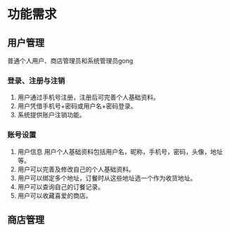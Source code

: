 # 功能需求
## 用户管理
普通个人用户、商店管理员和系统管理员gong
### 登录、注册与注销
1. 用户通过手机号注册，注册后可完善个人基础资料。
2. 用户凭借手机号+密码或用户名+密码登录。
3. 系统提供账户注销功能。
###  账号设置
1. 用户信息
用户个人基础资料包括用户名，昵称，手机号，密码，头像，地址等。
2. 用户可以完善及修改自己的个人基础资料。
3. 用户可以绑定多个地址，订餐时从这些地址选一个作为收货地址。
4. 用户可以查询自己的订餐记录。
5. 用户可以收藏喜爱的商店。
## 商店管理

<!--stackedit_data:
eyJoaXN0b3J5IjpbLTQxOTM3ODA0Nyw2MDE3ODA3NTAsNDkzNT
I5NDgzLC0xMDY2NTE1NTkyLC0yMDg4NzQ2NjEyXX0=
-->